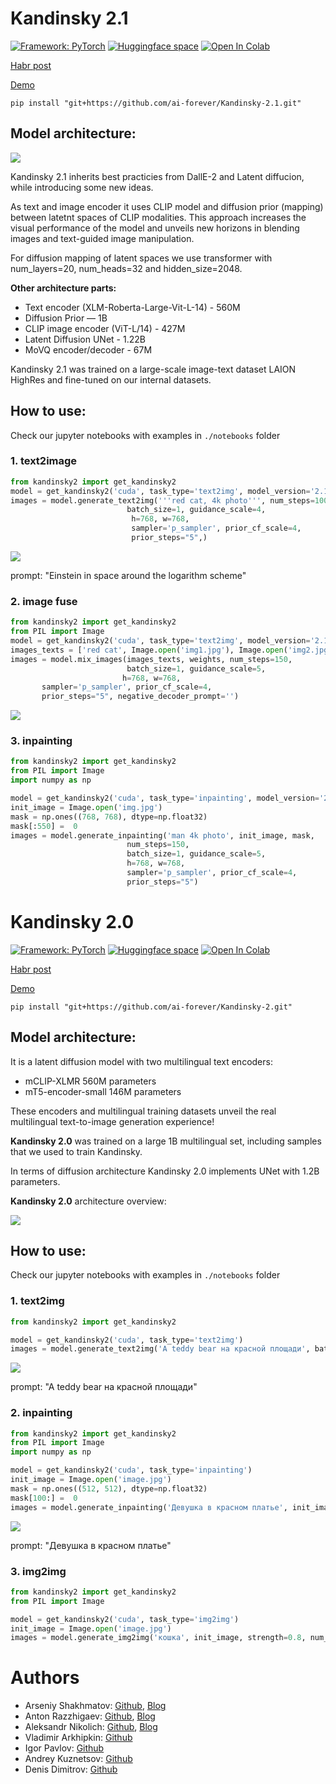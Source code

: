 # Kandinsky 2.1

[![Framework: PyTorch](https://img.shields.io/badge/Framework-PyTorch-orange.svg)](https://pytorch.org/) [![Huggingface space](https://img.shields.io/badge/🤗-Huggingface-yello.svg)](https://huggingface.co/sberbank-ai/Kandinsky_2.1)
[![Open In Colab](https://colab.research.google.com/assets/colab-badge.svg)]([https://colab.research.google.com/drive/1uPg9KwGZ2hJBl9taGA_3kyKGw12Rh3ij?usp=sharing](https://colab.research.google.com/drive/1xSbu-b-EwYd6GdaFPRVgvXBX_mciZ41e?usp=sharing))

[Habr post](https://habr.com/ru/company/sberbank/blog/725282/)

[Demo](https://fusionbrain.ai/diffusion)

`pip install "git+https://github.com/ai-forever/Kandinsky-2.1.git"`

## Model architecture:

![](./content/kandinsky21.png)

Kandinsky 2.1 inherits best practicies from DallE-2 and Latent diffucion, while introducing some new ideas.

As text and image encoder it uses CLIP model and diffusion prior (mapping) between latetnt spaces of CLIP modalities. This approach increases the visual performance of the model and unveils new horizons in blending images and text-guided image manipulation.

For diffusion mapping of latent spaces we use transformer with num_layers=20, num_heads=32 and hidden_size=2048.

**Other architecture parts:**

+ Text encoder (XLM-Roberta-Large-Vit-L-14) - 560M
+ Diffusion Prior — 1B
+ CLIP image encoder (ViT-L/14) - 427M
+ Latent Diffusion UNet - 1.22B
+ MoVQ encoder/decoder - 67M


Kandinsky 2.1 was trained on a large-scale image-text dataset LAION HighRes and fine-tuned on our internal datasets.


## How to use:

 Check our jupyter notebooks with examples in `./notebooks` folder


### 1. text2image

```python
from kandinsky2 import get_kandinsky2
model = get_kandinsky2('cuda', task_type='text2img', model_version='2.1', use_flash_attention=False)
images = model.generate_text2img('''red cat, 4k photo''', num_steps=100,
                          batch_size=1, guidance_scale=4,
                           h=768, w=768,
                           sampler='p_sampler', prior_cf_scale=4,
                           prior_steps="5",)
```

![](./content/einstein.png)

prompt: "Einstein in space around the logarithm scheme"

### 2. image fuse

```python
from kandinsky2 import get_kandinsky2
from PIL import Image
model = get_kandinsky2('cuda', task_type='text2img', model_version='2.1', use_flash_attention=False)
images_texts = ['red cat', Image.open('img1.jpg'), Image.open('img2.jpg'), 'a man']; weights = [0.25, 0.25, 0.25, 0.25]
images = model.mix_images(images_texts, weights, num_steps=150,
                          batch_size=1, guidance_scale=5,
                         h=768, w=768,
       sampler='p_sampler', prior_cf_scale=4,
       prior_steps="5", negative_decoder_prompt='')
```

![](./content/fuse.png)

### 3. inpainting

```python
from kandinsky2 import get_kandinsky2
from PIL import Image
import numpy as np

model = get_kandinsky2('cuda', task_type='inpainting', model_version='2.1', use_flash_attention=False)
init_image = Image.open('img.jpg')
mask = np.ones((768, 768), dtype=np.float32)
mask[:550] =  0
images = model.generate_inpainting('man 4k photo', init_image, mask, 
                          num_steps=150,
                          batch_size=1, guidance_scale=5,
                          h=768, w=768,
                          sampler='p_sampler', prior_cf_scale=4,
                          prior_steps="5")
```


# Kandinsky 2.0

[![Framework: PyTorch](https://img.shields.io/badge/Framework-PyTorch-orange.svg)](https://pytorch.org/) [![Huggingface space](https://img.shields.io/badge/🤗-Huggingface-yello.svg)](https://huggingface.co/sberbank-ai/Kandinsky_2.0) 
[![Open In Colab](https://colab.research.google.com/assets/colab-badge.svg)](https://colab.research.google.com/drive/1uPg9KwGZ2hJBl9taGA_3kyKGw12Rh3ij?usp=sharing)

[Habr post](https://habr.com/ru/company/sberbank/blog/701162/)

[Demo](https://fusionbrain.ai/diffusion)

`pip install "git+https://github.com/ai-forever/Kandinsky-2.git"`


## Model architecture:

It is a latent diffusion model with two multilingual text encoders:
* mCLIP-XLMR 560M parameters
* mT5-encoder-small 146M parameters

These encoders and multilingual training datasets unveil the real multilingual text-to-image generation experience!

**Kandinsky 2.0** was trained on a large 1B multilingual set, including samples that we used to train Kandinsky.

In terms of diffusion architecture Kandinsky 2.0 implements UNet with 1.2B parameters.

**Kandinsky 2.0** architecture overview:

![](./content/NatallE.png)

## How to use:
 
 Check our jupyter notebooks with examples in `./notebooks` folder
 
### 1. text2img

```python
from kandinsky2 import get_kandinsky2

model = get_kandinsky2('cuda', task_type='text2img')
images = model.generate_text2img('A teddy bear на красной площади', batch_size=4, h=512, w=512, num_steps=75, denoised_type='dynamic_threshold', dynamic_threshold_v=99.5, sampler='ddim_sampler', ddim_eta=0.05, guidance_scale=10)
```
![](./content/bear.jpeg)

prompt: "A teddy bear на красной площади"

### 2. inpainting
```python 
from kandinsky2 import get_kandinsky2
from PIL import Image
import numpy as np

model = get_kandinsky2('cuda', task_type='inpainting')
init_image = Image.open('image.jpg')
mask = np.ones((512, 512), dtype=np.float32)
mask[100:] =  0
images = model.generate_inpainting('Девушка в красном платье', init_image, mask, num_steps=50, denoised_type='dynamic_threshold', dynamic_threshold_v=99.5, sampler='ddim_sampler', ddim_eta=0.05, guidance_scale=10)
```

![](./content/inpainting.png)

prompt: "Девушка в красном платье"

### 3. img2img
```python
from kandinsky2 import get_kandinsky2
from PIL import Image

model = get_kandinsky2('cuda', task_type='img2img')
init_image = Image.open('image.jpg')
images = model.generate_img2img('кошка', init_image, strength=0.8, num_steps=50, denoised_type='dynamic_threshold', dynamic_threshold_v=99.5, sampler='ddim_sampler', ddim_eta=0.05, guidance_scale=10)
```

# Authors

+ Arseniy Shakhmatov: [Github](https://github.com/cene555), [Blog](https://t.me/gradientdip)
+ Anton Razzhigaev: [Github](https://github.com/razzant), [Blog](https://t.me/abstractDL)
+ Aleksandr Nikolich: [Github](https://github.com/AlexWortega), [Blog](https://t.me/lovedeathtransformers)
+ Vladimir Arkhipkin: [Github](https://github.com/oriBetelgeuse)
+ Igor Pavlov: [Github](https://github.com/boomb0om)
+ Andrey Kuznetsov: [Github](https://github.com/kuznetsoffandrey)
+ Denis Dimitrov: [Github](https://github.com/denndimitrov)
